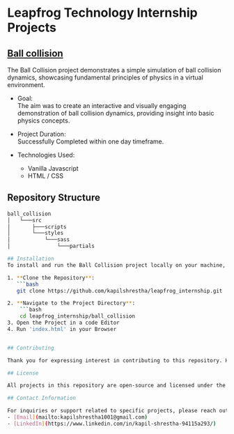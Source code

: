 # Leapfrog Technology Internship Projects

## [Ball collision](https://kapilshrestha.github.io/leapfrog_internship/ball_collision/)

The Ball Collision project demonstrates a simple simulation of ball collision dynamics, showcasing fundamental principles of physics in a virtual environment.
 - Goal:
   <br>The aim was to create an interactive and visually engaging demonstration of ball collision dynamics, providing insight into basic physics concepts.

- Project Duration:
   <br>Successfully Completed within one day timeframe.

- Technologies Used:
    - Vanilla Javascript
    - HTML / CSS

## Repository Structure
```bash
ball_collision
│   └───src
│       ├───scripts
│       └───styles
│           └───sass
│               └───partials

## Installation
To install and run the Ball Collision project locally on your machine, follow these steps:

1. **Clone the Repository**: 
   ```bash
   git clone https://github.com/kapilshrestha/leapfrog_internship.git

2. **Navigate to the Project Directory**:
    ```bash
    cd leapfrog_internship/ball_collision
3. Open the Project in a code Editor
4. Run 'index.html' in your Browser


## Contributing

Thank you for expressing interest in contributing to this repository. However, please be advised that this repository is not open for contributions at this time.

## License

All projects in this repository are open-source and licensed under the [MIT License]().

## Contact Information

For inquiries or support related to specific projects, please reach out through:
- [Email](mailto:kapilshrestha1001@gmail.com)
- [LinkedIn](https://www.linkedin.com/in/kapil-shrestha-94115a293/)
